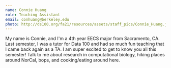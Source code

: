 ```yaml
---
name: Connie Huang
role: Teaching Assistant
email: conhuang@berkeley.edu
photo: http://ds100.org/fa21/resources/assets/staff_pics/Connie_Huang.jpg
---
```

My name is Connie, and I'm a 4th year EECS major from Sacramento, CA. Last semester, I was a tutor for Data 100 and had so much fun teaching that I came back again as a TA. I am super excited to get to know you all this semester! Talk to me about research in computational biology, hiking places around NorCal, bops, and cooking/eating around here.
